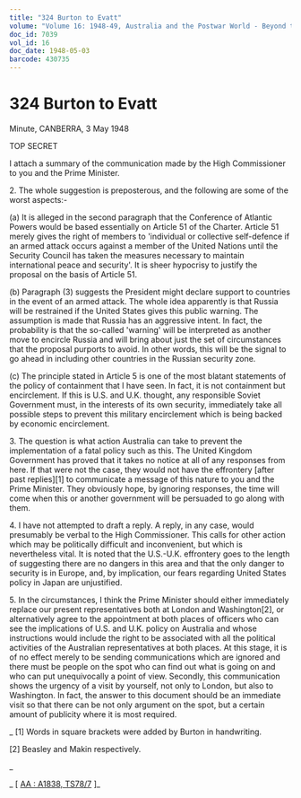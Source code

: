 ```yaml
---
title: "324 Burton to Evatt"
volume: "Volume 16: 1948-49, Australia and the Postwar World - Beyond the Region"
doc_id: 7039
vol_id: 16
doc_date: 1948-05-03
barcode: 430735
---
```


# 324 Burton to Evatt

Minute, CANBERRA, 3 May 1948

TOP SECRET

I attach a summary of the communication made by the High Commissioner to you and the Prime Minister.

2\. The whole suggestion is preposterous, and the following are some of the worst aspects:-

(a) It is alleged in the second paragraph that the Conference of Atlantic Powers would be based essentially on Article 51 of the Charter. Article 51 merely gives the right of members to 'individual or collective self-defence if an armed attack occurs against a member of the United Nations until the Security Council has taken the measures necessary to maintain international peace and security'. It is sheer hypocrisy to justify the proposal on the basis of Article 51.

(b) Paragraph (3) suggests the President might declare support to countries in the event of an armed attack. The whole idea apparently is that Russia will be restrained if the United States gives this public warning. The assumption is made that Russia has an aggressive intent. In fact, the probability is that the so-called 'warning' will be interpreted as another move to encircle Russia and will bring about just the set of circumstances that the proposal purports to avoid. In other words, this will be the signal to go ahead in including other countries in the Russian security zone.

(c) The principle stated in Article 5 is one of the most blatant statements of the policy of containment that I have seen. In fact, it is not containment but encirclement. If this is U.S. and U.K. thought, any responsible Soviet Government must, in the interests of its own security, immediately take all possible steps to prevent this military encirclement which is being backed by economic encirclement.

3\. The question is what action Australia can take to prevent the implementation of a fatal policy such as this. The United Kingdom Government has proved that it takes no notice at all of any responses from here. If that were not the case, they would not have the effrontery [after past replies][1] to communicate a message of this nature to you and the Prime Minister. They obviously hope, by ignoring responses, the time will come when this or another government will be persuaded to go along with them.

4\. I have not attempted to draft a reply. A reply, in any case, would presumably be verbal to the High Commissioner. This calls for other action which may be politically difficult and inconvenient, but which is nevertheless vital. It is noted that the U.S.-U.K. effrontery goes to the length of suggesting there are no dangers in this area and that the only danger to security is in Europe, and, by implication, our fears regarding United States policy in Japan are unjustified.

5\. In the circumstances, I think the Prime Minister should either immediately replace our present representatives both at London and Washington[2], or alternatively agree to the appointment at both places of officers who can see the implications of U.S. and U.K. policy on Australia and whose instructions would include the right to be associated with all the political activities of the Australian representatives at both places. At this stage, it is of no effect merely to be sending communications which are ignored and there must be people on the spot who can find out what is going on and who can put unequivocally a point of view. Secondly, this communication shows the urgency of a visit by yourself, not only to London, but also to Washington. In fact, the answer to this document should be an immediate visit so that there can be not only argument on the spot, but a certain amount of publicity where it is most required.

_ [1] Words in square brackets were added by Burton in handwriting.

[2] Beasley and Makin respectively.

_

_ [ [AA : A1838, TS78/7](http://www.naa.gov.au/cgi-bin/Search?O=I&Number=430735) ]_
